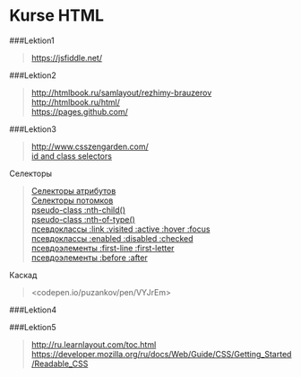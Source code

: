 Kurse HTML
=====================

###Lektion1

>
><https://jsfiddle.net/>
>

###Lektion2

>
><http://htmlbook.ru/samlayout/rezhimy-brauzerov>  
><http://htmlbook.ru/html/>  
><https://pages.github.com/>
>

###Lektion3

>
><http://www.csszengarden.com/>  
>[id and class selectors](http://codepen.io/puzankov/pen/GgbWKy)  
>

Селекторы
>[Селекторы атрибутов](http://codepen.io/puzankov/pen/Bygmxm)  
>[Селекторы потомков](http://codepen.io/puzankov/pen/pvXdVx)  
>[pseudo-class :nth-child()](http://codepen.io/puzankov/pen/gbNXKx)  
>[pseudo-class :nth-of-type()](http://codepen.io/puzankov/pen/EaBbpY)  
>[псевдоклассы :link :visited :active :hover :focus](http://codepen.io/puzankov/pen/YPoEjp)  
>[псевдоклассы :enabled :disabled :checked](http://codepen.io/puzankov/pen/bNPYjv)  
>[псевдоэлементы :first-line :first-letter](http://codepen.io/puzankov/pen/yydPxG)  
>[псевдоэлементы :before :after](http://codepen.io/puzankov/pen/zxVPmO) 
> 
Каскад
><codepen.io/puzankov/pen/VYJrEm>  
>

>[]()  

###Lektion4

###Lektion5

>
><http://ru.learnlayout.com/toc.html>  
><https://developer.mozilla.org/ru/docs/Web/Guide/CSS/Getting_Started/Readable_CSS>
>
